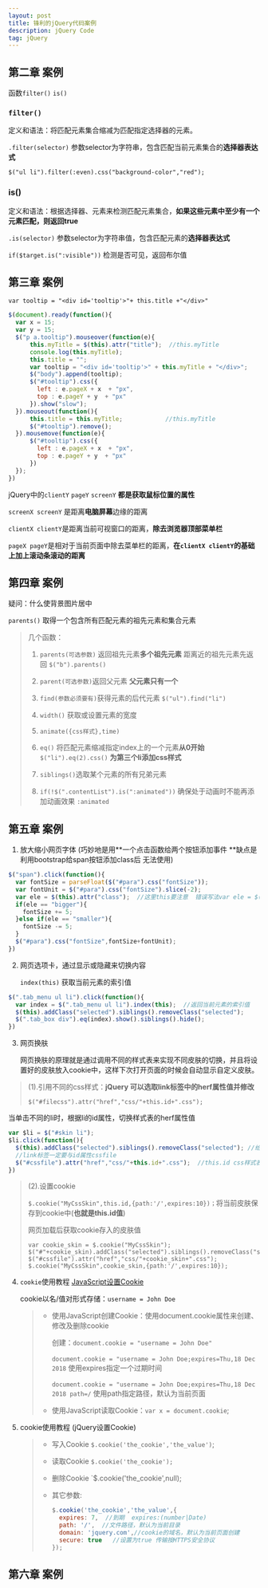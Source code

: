 ```yaml
---
layout: post
title: 锋利的jQuery代码案例
description: jQuery Code
tag: jQuery
---
```


## 第二章 案例

函数`filter()` `is()`

### `filter()` 

定义和语法：将匹配元素集合缩减为匹配指定选择器的元素。

`.filter(selector)` 参数selector为字符串，包含匹配当前元素集合的**选择器表达式**

`$("ul li").filter(:even).css("background-color","red");`

### is()

定义和语法：根据选择器、元素来检测匹配元素集合，**如果这些元素中至少有一个元素匹配，则返回true**

`.is(selector)` 参数selector为字符串值，包含匹配元素的**选择器表达式**

`if($target.is(":visible"))` 检测是否可见，返回布尔值 

## 第三章 案例

`var tooltip = "<div id='tooltip'>"+ this.title +"</div>"` 

```javascript
$(document).ready(function(){
  var x = 15;
  var y = 15;
  $("p a.tooltip").mouseover(function(e){
      this.myTitle = $(this).attr("title");  //this.myTitle
      console.log(this.myTitle);
      this.title = "";
      var tooltip = "<div id='tooltip'>" + this.myTitle + "</div>";
      $("body").append(tooltip);
      $("#tooltip").css({
        left : e.pageX + x  + "px",
        top : e.pageY + y  + "px"
      }).show("slow");
  }).mouseout(function(){
      this.title = this.myTitle;   			//this.myTitle
      $("#tooltip").remove();
  }).mousemove(function(e){
      $("#tooltip").css({
        left : e.pageX + x  + "px",
        top : e.pageY + y  + "px"
      })
  });
})
```

jQuery中的`clientY` `pageY` `screenY` **都是获取鼠标位置的属性**

`screenX screenY` 是距离**电脑屏幕**边缘的距离

`clientX clientY`是距离当前可视窗口的距离，**除去浏览器顶部菜单栏**

`pageX pageY`是相对于当前页面中除去菜单栏的距离，**在`clientX clientY`的基础上加上滚动条滚动的距离**

## 第四章 案例

疑问：什么使背景图片居中

`parents()` 取得一个包含所有匹配元素的祖先元素和集合元素

> 几个函数：
>
> 1. `parents(可选参数)` 返回祖先元素**多个祖先元素** 距离近的祖先元素先返回 `$("b").parents()`
>
>
> 2. `parent(可选参数)`返回父元素 **父元素只有一个**
> 3. `find(参数必须要有)`获得元素的后代元素  `$("ul").find("li")`
> 4. `width()` 获取或设置元素的宽度
> 5. `animate({css样式},time)`
> 6. `eq()` 将匹配元素缩减指定index上的一个元素**从0开始** `$("li").eq(2).css()` **为第三个li添加css样式**
> 7. `siblings()`选取某个元素的所有兄弟元素
> 8. `if(!$(".contentList").is(":animated"))` 确保处于动画时不能再添加动画效果 `:animated`

## 第五章 案例

1. 放大缩小网页字体  (巧妙地是用**一个点击函数给两个按钮添加事件 **缺点是利用bootstrap给span按钮添加class后 无法使用)

```javascript
$("span").click(function(){
  var fontSize = parseFloat($("#para").css("fontSize"));
  var fontUnit = $("#para").css("fontSize").slice(-2);
  var ele = $(this).attr("class");  //这里this要注意  错误写法var ele = $("span").attr("class"); 
  if(ele == "bigger"){
    fontSize += 5;
  }else if(ele == "smaller"){
    fontSize -= 5;
  }
  $("#para").css("fontSize",fontSize+fontUnit);
})
```

2. 网页选项卡，通过显示或隐藏来切换内容

   `index(this)` 获取当前元素的索引值

```javascript
$(".tab_menu ul li").click(function(){
  var index = $(".tab_menu ul li").index(this);  //返回当前元素的索引值
  $(this).addClass("selected").siblings().removeClass("selected");
  $(".tab_box div").eq(index).show().siblings().hide();
})
```

3. 网页换肤

   网页换肤的原理就是通过调用不同的样式表来实现不同皮肤的切换，并且将设置好的皮肤放入cookie中，这样下次打开页面的时候会自动显示自定义皮肤。

> (1).引用不同的css样式：**jQuery 可以选取link标签中的herf属性值并修改**
>
> `$("#filecss").attr("href","css/"+this.id+".css");`

当单击不同的li时，根据li的id属性，切换样式表的herf属性值

```javascript
var $li = $("#skin li");
$li.click(function(){
  $(this).addClass("selected").siblings().removeClass("selected"); //给点击的li添加样式
  //link标签一定要与id属性cssfile
  $("#cssfile").attr("href","css/"+this.id+".css");  //this.id css样式表链接地址由点击的li的id确定
})
```

>  (2).设置cookie
>
>  `$.cookie("MyCssSkin",this.id,{path:'/',expires:10})；`将当前皮肤保存到cookie中(**也就是this.id值**)
>
>  网页加载后获取cookie存入的皮肤值
>
>  ```
>  var cookie_skin = $.cookie("MyCssSkin");
>  $("#"+cookie_skin).addClass("selected").siblings().removeClass("selected");
>  $("#cssfile").attr("href","css/"+cookie_skin+".css");
>  $.cookie("MyCssSkin",cookie_skin,{path:'/',expires:10});
>  ```

4. `cookie`使用教程 [JavaScript设置Cookie](http://www.runoob.com/js/js-cookies.html)

   cookie以名/值对形式存储：`username = John Doe`

   > * 使用JavaScript创建Cookie：使用document.cookie属性来创建、修改及删除cookie
   >
   >   创建：`document.cookie = "username = John Doe"`
   >
   >   ​	   `document.cookie = "username = John Doe;expires=Thu,18 Dec 2018` 使用expires指定一个过期时间
   >
   >   ​	   `document.cookie = "username = John Doe;expires=Thu,18 Dec 2018 path=/` 使用path指定路径，默认为当前页面
   >
   > * 使用JavaScript读取Cookie：`var x = document.cookie`;

5. cookie使用教程 (jQuery设置Cookie)

   > * 写入Cookie `$.cookie('the_cookie','the_value')`;
   >
   > * 读取Cookie `$.cookie('the_cookie');`
   >
   > * 删除Cookie `$.cookie('the_cookie',null);
   >
   > * 其它参数:
   >
   >   ```javascript
   >   $.cookie('the_cookie','the_value',{
   >     expires: 7,  //到期  expires:(number|Date)
   >     path: '/',  //文件路径，默认为当前目录
   >     domain: 'jquery.com',//cookie的域名，默认为当前页面创建
   >     secure: true   //设置为true 传输按HTTPS安全协议
   >   });
   >   ```


## 第六章 案例

